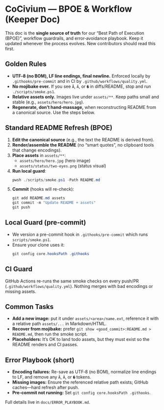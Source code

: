 <!-- status: stub; target: 150+ words -->
# CoCivium — BPOE & Workflow (Keeper Doc)

This doc is the **single source of truth** for our “Best Path of Execution (BPOE)”, workflow guardrails, and error‑avoidance playbook. Keep it updated whenever the process evolves. New contributors should read this first.

## Golden Rules
- **UTF‑8 (no BOM), LF line endings, final newline.** Enforced locally by `.githooks/pre-commit` and in CI by `.github/workflows/quality.yml`.
- **No mojibake ever.** If you see `Ã`, `Â`, or `�` in diffs/README, stop and run `./scripts/smoke.ps1`.
- **Relative assets only.** Images live under `assets/**`. Keep paths small and stable (e.g., `assets/hero/hero.jpg`).
- **Regenerate, don’t hand‑massage,** when reconstructing README from a canonical source. Use the steps below.

## Standard README Refresh (BPOE)
1. **Edit the canonical source** (e.g., the text the README is derived from).
2. **Render/assemble the README** (no “smart quotes”, no clipboard tools that change encodings).
3. **Place assets** in `assets/**`:
   - `assets/hero/hero.jpg` (hero image)
   - `assets/status/two-eyes.png` (status visual)
4. **Run local guard**:
   ```powershell
   pwsh ./scripts/smoke.ps1 -Path README.md
   ```
5. **Commit** (hooks will re-check):
   ```powershell
   git add README.md assets
   git commit -m "Update README + assets"
   git push
   ```

## Local Guard (pre-commit)
- We version a pre-commit hook in `.githooks/pre-commit` which runs `scripts/smoke.ps1`.
- Ensure your clone uses it:
  ```powershell
  git config core.hooksPath .githooks
  ```

## CI Guard
GitHub Actions re-runs the same smoke checks on every push/PR (`.github/workflows/quality.yml`). Nothing merges with bad encodings or missing assets.

## Common Tasks
- **Add a new image:** put it under `assets/<area>/name.ext`, reference it with a relative path `assets/...` in Markdown/HTML.
- **Recover from mojibake:** prefer `git show <good_commit>:README.md > README.md`, then run the smoke script.
- **Placeholders:** It’s OK to land todo assets, but they must exist so the README renders and CI passes.

## Error Playbook (short)
- **Encoding failures:** Re-save as UTF‑8 (no BOM), normalize line endings to LF, and remove any `Ã`, `Â`, or `�` tokens.
- **Missing images:** Ensure the referenced relative path exists; GitHub caches—hard refresh after push.
- **Pre-commit not running:** Set `git config core.hooksPath .githooks`.

Full details live in `docs/ERROR_PLAYBOOK.md`.





